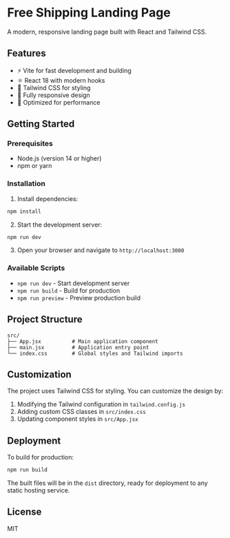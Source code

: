 # Free Shipping Landing Page

A modern, responsive landing page built with React and Tailwind CSS.

## Features

- ⚡ Vite for fast development and building
- ⚛️ React 18 with modern hooks
- 🎨 Tailwind CSS for styling
- 📱 Fully responsive design
- 🚀 Optimized for performance

## Getting Started

### Prerequisites

- Node.js (version 14 or higher)
- npm or yarn

### Installation

1. Install dependencies:
```bash
npm install
```

2. Start the development server:
```bash
npm run dev
```

3. Open your browser and navigate to `http://localhost:3000`

### Available Scripts

- `npm run dev` - Start development server
- `npm run build` - Build for production
- `npm run preview` - Preview production build

## Project Structure

```
src/
├── App.jsx          # Main application component
├── main.jsx         # Application entry point
└── index.css        # Global styles and Tailwind imports
```

## Customization

The project uses Tailwind CSS for styling. You can customize the design by:

1. Modifying the Tailwind configuration in `tailwind.config.js`
2. Adding custom CSS classes in `src/index.css`
3. Updating component styles in `src/App.jsx`

## Deployment

To build for production:

```bash
npm run build
```

The built files will be in the `dist` directory, ready for deployment to any static hosting service.

## License

MIT



